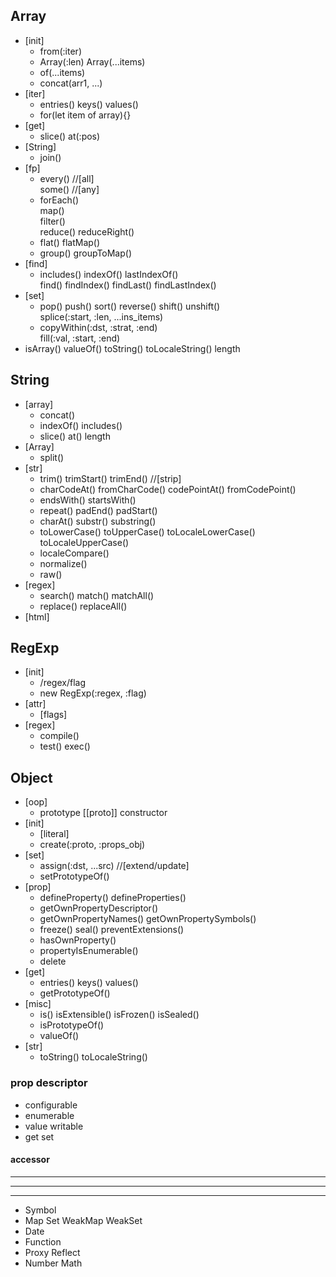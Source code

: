 ## Array
- [init]
  - from(:iter)
  - Array(:len) Array(...items)
  - of(...items)
  - concat(arr1, ...)
- [iter]
  - entries() keys() values() 
  - for(let item of array){}
- [get]
  - slice() at(:pos)
- [String]
  - join() 
- [fp]
  - every()  //[all] \
    some()  //[any]
  - forEach() \
    map() \
    filter() \
    reduce() reduceRight()
  - flat() flatMap()
  - group() groupToMap()
- [find]
  - includes()
    indexOf() lastIndexOf() \
    find() findIndex() findLast() findLastIndex()
- [set]
  - pop() push()
    sort() reverse()
    shift() unshift() \
    splice(:start, :len, ...ins_items) 
  - copyWithin(:dst, :strat, :end) \
    fill(:val, :start, :end)
- isArray() valueOf() toString() toLocaleString() length

## String
- [array]
  - concat()
  - indexOf() includes()
  - slice() at() length
- [Array]
  - split()
- [str]
  - trim() trimStart() trimEnd() //[strip]
  - charCodeAt() fromCharCode() codePointAt() fromCodePoint()
  - endsWith() startsWith()
  - repeat() padEnd() padStart()
  - charAt() substr() substring()
  - toLowerCase() toUpperCase() toLocaleLowerCase() toLocaleUpperCase()
  - localeCompare()
  - normalize()
  - raw()
- [regex]
  - search() match() matchAll() 
  - replace() replaceAll()
- [html]

## RegExp
- [init]
  - /regex/flag
  - new RegExp(:regex, :flag)
- [attr]
  - [flags]
- [regex]
  - compile()
  - test() exec()

## Object
- [oop]
  - prototype [[proto]] constructor
- [init]
  - [literal]
  - create(:proto, :props_obj)
- [set]
  - assign(:dst, ...src)  //[extend/update]
  - setPrototypeOf()
- [prop]
  - defineProperty() defineProperties()
  - getOwnPropertyDescriptor()
  - getOwnPropertyNames() getOwnPropertySymbols()
  - freeze() seal() preventExtensions()
  - hasOwnProperty()
  - propertyIsEnumerable()
  - delete
- [get]
  - entries() keys() values()
  - getPrototypeOf()
- [misc]
  - is() isExtensible() isFrozen() isSealed()
  - isPrototypeOf()
  - valueOf()
- [str]
  - toString() toLocaleString()

### prop descriptor
- configurable
- enumerable
- value writable
- get set
#### accessor

---
---
---
- Symbol
- Map Set WeakMap WeakSet
- Date
- Function
- Proxy Reflect
- Number Math
